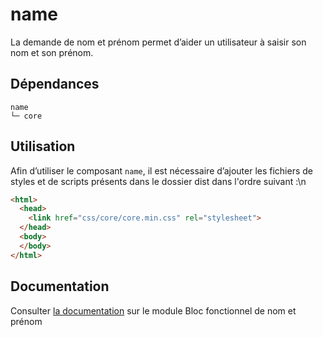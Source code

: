# name

La demande de nom et prénom permet d’aider un utilisateur à saisir son nom et son prénom.

## Dépendances
```shell
name
└─ core
```

## Utilisation
Afin d’utiliser le composant `name`, il est nécessaire d’ajouter les fichiers de styles et de scripts présents dans le dossier dist dans l'ordre suivant :\n
```html
<html>
  <head>
    <link href="css/core/core.min.css" rel="stylesheet">
  </head>
  <body>
  </body>
</html>
```

## Documentation

Consulter [la documentation](https://www.systeme-de-design.gouv.fr/elements-d-interface/blocs-fonctionnels/nom-et-prenom) sur le module Bloc fonctionnel de nom et prénom
